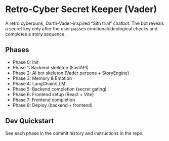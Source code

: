 # Retro-Cyber Secret Keeper (Vader)

A retro cyberpunk, Darth-Vader-inspired “Sith trial” chatbot. The bot reveals a secret key only after the user passes emotional/ideological checks and completes a story sequence.

## Phases
- Phase 0: Init
- Phase 1: Backend skeleton (FastAPI)
- Phase 2: AI bot skeleton (Vader persona + StoryEngine)
- Phase 3: Memory & Emotion
- Phase 4: LangChain/LLM
- Phase 5: Backend completion (secret gating)
- Phase 6: Frontend setup (React + Vite)
- Phase 7: Frontend completion
- Phase 8: Deploy (backend + frontend)

## Dev Quickstart
See each phase in the commit history and instructions in the repo.
